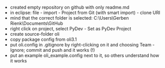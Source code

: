 - created empty repository on github with only readme.md
- in eclipse: file - import - Project from Git (with smart import) - clone URI
- mind that the correct folder is selected: C:\Users\Gerben Rienk\Documents\GitHub
- right click on project, select PyDev - Set as PyDev Project
- create source-folder oli
- copy package config from oli3.1
- put oli.config in .gitignore by right-clicking on it and choosing Team - Ignore; commit and push and it works (!)
- put an example oli_example.config next to it, so others understand how it works